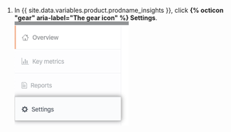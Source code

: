 1. In {{ site.data.variables.product.prodname_insights }}, click **{% octicon "gear" aria-label="The gear icon" %} Settings**.
  ![Settings tab](/assets/images/help/insights/settings-tab.png)
